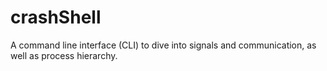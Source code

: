 # crashShell
A command line interface (CLI) to dive into signals and communication, as well as process hierarchy. 
